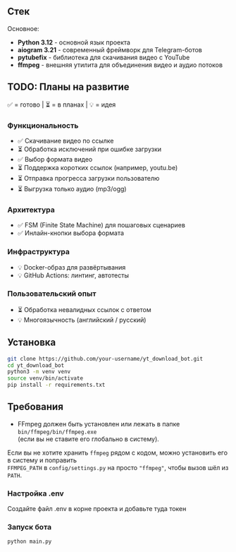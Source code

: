 ## Стек

Основное:
- **Python 3.12** - основной язык проекта
- **aiogram 3.21** - современный фреймворк для Telegram-ботов
- **pytubefix** - библиотека для скачивания видео с YouTube
- **ffmpeg** - внешняя утилита для объединения видео и аудио потоков

## TODO: Планы на развитие
✅ = готово | ⏳ = в планах | 💡 = идея

### Функциональность
- ✅ Скачивание видео по ссылке
- ⏳ Обработка исключений при ошибке загрузки
- ✅ Выбор формата видео
- ⏳ Поддержка коротких ссылок (например, youtu.be)
- ⏳ Отправка прогресса загрузки пользователю
- ⏳ Выгрузка только аудио (mp3/ogg)

### Архитектура
- ✅ FSM (Finite State Machine) для пошаговых сценариев
- ✅ Инлайн-кнопки выбора формата

### Инфраструктура
- 💡 Docker-образ для развёртывания
- 💡 GitHub Actions: линтинг, автотесты

### Пользовательский опыт
- ⏳ Обработка невалидных ссылок с ответом
- 💡 Многоязычность (английский / русский)

## Установка
```bash
git clone https://github.com/your-username/yt_download_bot.git
cd yt_download_bot
python3 -m venv venv
source venv/bin/activate
pip install -r requirements.txt
```

## Требования

- FFmpeg должен быть установлен или лежать в папке `bin/ffmpeg/bin/ffmpeg.exe`  
  (если вы не ставите его глобально в систему).

Если вы не хотите хранить `ffmpeg` рядом с кодом, можно установить его в систему и поправить  
`FFMPEG_PATH` в `config/settings.py` на просто `"ffmpeg"`, чтобы вызов шёл из `PATH`.


### Настройка .env
Создайте файл .env в корне проекта и добавьте туда токен

### Запуск бота
```bash
python main.py
```
